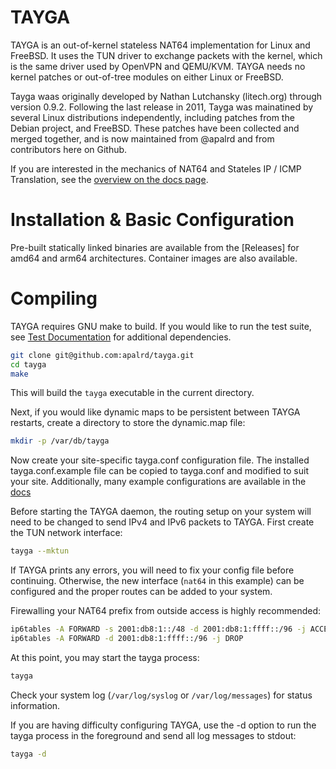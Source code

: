 # TAYGA

TAYGA is an out-of-kernel stateless NAT64 implementation for Linux and FreeBSD.  It uses the TUN driver to exchange packets with the kernel, which is the same driver used by OpenVPN and QEMU/KVM.  TAYGA needs no kernel patches or out-of-tree modules on either Linux or FreeBSD. 

Tayga waas originally developed by Nathan Lutchansky (litech.org) through version 0.9.2. Following the last release in 2011, Tayga was mainatined by several Linux distributions independently, including patches from the Debian project, and FreeBSD. These patches have been collected and merged together, and is now maintained from @apalrd and from contributors here on Github. 

If you are interested in the mechanics of NAT64 and Stateles IP / ICMP Translation, see the [overview on the docs page](docs/index.md). 

# Installation & Basic Configuration

Pre-built statically linked binaries are available from the [Releases] for amd64 and arm64 architectures. Container images are also available.

# Compiling

TAYGA requires GNU make to build. If you would like to run the test suite, see [Test Documentation](test/index.md) for additional dependencies. 

```sh
git clone git@github.com:apalrd/tayga.git
cd tayga
make
```

This will build the `tayga` executable in the current directory.

Next, if you would like dynamic maps to be persistent between TAYGA restarts, create a directory to store the dynamic.map file:

```sh
mkdir -p /var/db/tayga
```

Now create your site-specific tayga.conf configuration file.  The installed tayga.conf.example file can be copied to tayga.conf and modified to suit your site. Additionally, many example configurations are available in the [docs](docs/index.md)

Before starting the TAYGA daemon, the routing setup on your system will need to be changed to send IPv4 and IPv6 packets to TAYGA.  First create the TUN network interface:

```sh
tayga --mktun
```

If TAYGA prints any errors, you will need to fix your config file before continuing. Otherwise, the new interface (`nat64` in this example) can be configured and the proper routes can be added to your system. 

Firewalling your NAT64 prefix from outside access is highly recommended:

```sh
ip6tables -A FORWARD -s 2001:db8:1::/48 -d 2001:db8:1:ffff::/96 -j ACCEPT
ip6tables -A FORWARD -d 2001:db8:1:ffff::/96 -j DROP
```

At this point, you may start the tayga process:

```sh
tayga
```

Check your system log (`/var/log/syslog` or `/var/log/messages`) for status
information.

If you are having difficulty configuring TAYGA, use the -d option to run the
tayga process in the foreground and send all log messages to stdout:

```sh
tayga -d
```
